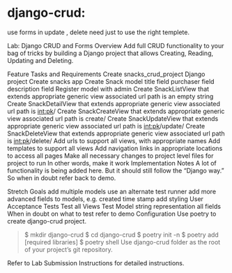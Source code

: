 # django-crud:
use forms in update , delete need just to use the right templete.

Lab: Django CRUD and Forms
Overview
Add full CRUD functionality to your bag of tricks by building a Django project that allows Creating, Reading, Updating and Deleting.

Feature Tasks and Requirements
Create snacks_crud_project Django project
Create snacks app
Create Snack model
title field
purchaser field
description field
Register model with admin
Create SnackListView that extends appropriate generic view
associated url path is an empty string
Create SnackDetailView that extends appropriate generic view
associated url path is <int:pk>/
Create SnackCreateView that extends appropriate generic view
associated url path is create/
Create SnackUpdateView that extends appropriate generic view
associated url path is <int:pk>/update/
Create SnackDeleteView that extends appropriate generic view
associated url path is <int:pk>/delete/
Add urls to support all views, with appropriate names
Add templates to support all views
Add navigation links in appropriate locations to access all pages
Make all necessary changes to project level files for project to run
In other words, make it work
Implementation Notes
A lot of functionality is being added here. But it should still follow the “Django way.” So when in doubt refer back to demo.

Stretch Goals
add multiple models
use an alternate test runner
add more advanced fields to models, e.g. created time stamp
add styling
User Acceptance Tests
Test all Views
Test Model
string representation
all fields
When in doubt on what to test refer to demo
Configuration
Use poetry to create django-crud project.

> $ mkdir django-crud
> $ cd django-crud
> $ poetry init -n
> $ poetry add [required libraries]
> $ poetry shell
Use django-crud folder as the root of your project’s git repository.

Refer to Lab Submission Instructions for detailed instructions.

